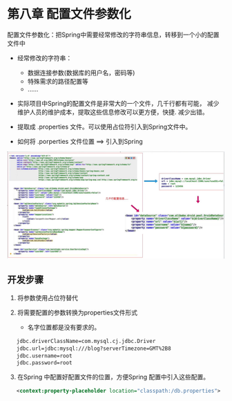 # 第八章 配置文件参数化

配置文件参数化：把Spring中需要经常修改的字符串信息，转移到一个小的配置文件中
    
- 经常修改的字符串：
    + 数据连接参数(数据库的用户名，密码等)
    + 特殊需求的路径配置等
    + ......
- 实际项目中Spring的配置文件是非常大的一个文件，几千行都有可能，
  减少维护人员的维护成本，提取这些信息修改可以更方便，快捷.
  减少出错。

- 提取成 .properties 文件。可以使用占位符引入到Spring文件中。

- 如何将 .porperties 文件位置 ==> 引入到Spring

![配置参数化形式](springconfigfile.png) 

## 开发步骤

 1. 将参数使用占位符替代
 2. 将需要配置的参数转换为properties文件形式
    
    * 名字位置都是没有要求的。
 
 ```txt
    jdbc.driverClassName=com.mysql.cj.jdbc.Driver
    jdbc.url=jdbc:mysql:///blog?serverTimezone=GMT%2B8
    jdbc.username=root
    jdbc.password=root
 ```
 3. 在Spring 中配置好配置文件的位置，方便Spring 配置中引入这些配置。
 ```xml
    <context:property-placeholder location="classpath:/db.properties">
 ```




